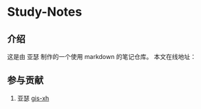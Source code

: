 # Study-Notes

## 介绍

这是由 亚瑟 制作的一个使用 markdown 的笔记仓库。
本文在线地址：

## 参与贡献

1.  亚瑟 [gis-xh](https://github.com/gis-xh)
